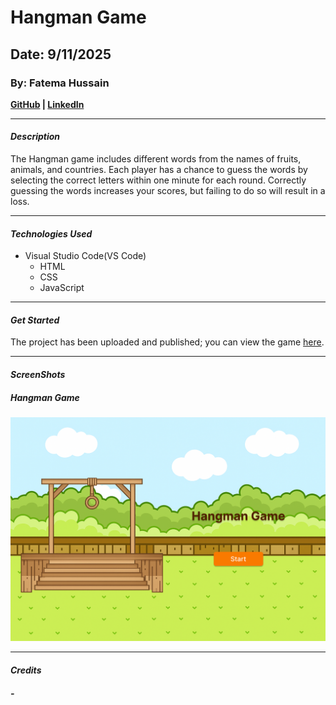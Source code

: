 # Hangman Game
## Date: 9/11/2025
### By: Fatema Hussain
**[GitHub](https://github.com/Fatema-Abdulla) | [LinkedIn](https://www.linkedin.com/in/fatema-abdulla-bh)**
***
#### ***Description***

The Hangman game includes different words from the names of fruits, animals, and countries. Each player has a chance to guess the words by selecting the correct letters within one minute for each round. Correctly guessing the words increases your scores, but failing to do so will result in a loss.
***
#### ***Technologies Used***

* Visual Studio Code(VS Code)
    * HTML
    * CSS
    * JavaScript
***
#### ***Get Started***

The project has been uploaded and published; you can view the game [here](#).
***
#### ***ScreenShots***
##### Hangman Game
![hangman](./assets/Start-Game.png)

***
#### ***Credits***

##### -
